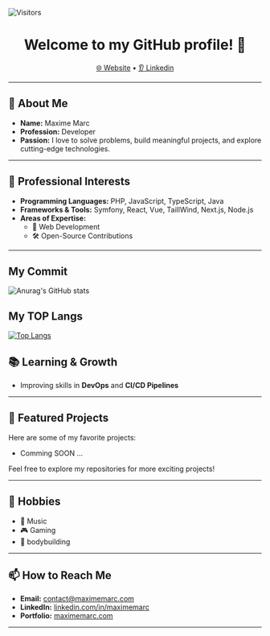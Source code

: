 ![Visitors](https://visitor-badge.laobi.icu/badge?page_id=maximemarc.maximemarc)

<h1 align="center">Welcome to my GitHub profile! 👋</h1>

<p align="center">
  <a href="https://www.maximemarc.com/">🌐 Website</a> •
  <a href="https://www.linkedin.com/in/maximemarc51">👂 Linkedin</a>
</p>

---

## 🚀 About Me
- **Name:** Maxime Marc
- **Profession:** Developer
- **Passion:** I love to solve problems, build meaningful projects, and explore cutting-edge technologies.
  
---

## 💼 Professional Interests
- **Programming Languages:** PHP, JavaScript, TypeScript, Java
- **Frameworks & Tools:**  Symfony, React, Vue, TaillWind, Next.js, Node.js
- **Areas of Expertise:**
  - 🚀 Web Development
  - 🛠️ Open-Source Contributions

---

## My Commit

![Anurag's GitHub stats](https://github-readme-stats.vercel.app/api?username=maximemarc&show_icons=true&theme=radical)

## My TOP Langs

[![Top Langs](https://github-readme-stats.vercel.app/api/top-langs/?username=maximemarc&langs_count=8)](https://github.com/anuraghazra/github-readme-stats)


## 📚 Learning & Growth
- Improving skills in **DevOps** and **CI/CD Pipelines**

---

## 📂 Featured Projects
Here are some of my favorite projects:
- Comming SOON ...
  
Feel free to explore my repositories for more exciting projects!

---

## 🌱 Hobbies
- 🎵 Music
- 🎮 Gaming
- 🦾 bodybuilding
---

## 📫 How to Reach Me
- **Email:** [contact@maximemarc.com](mailto:contact@maximemarc.com)
- **LinkedIn:** [linkedin.com/in/maximemarc](https://linkedin.com/in/maximemarc)
- **Portfolio:** [maximemarc.com](https://maximemarc.com)

---
